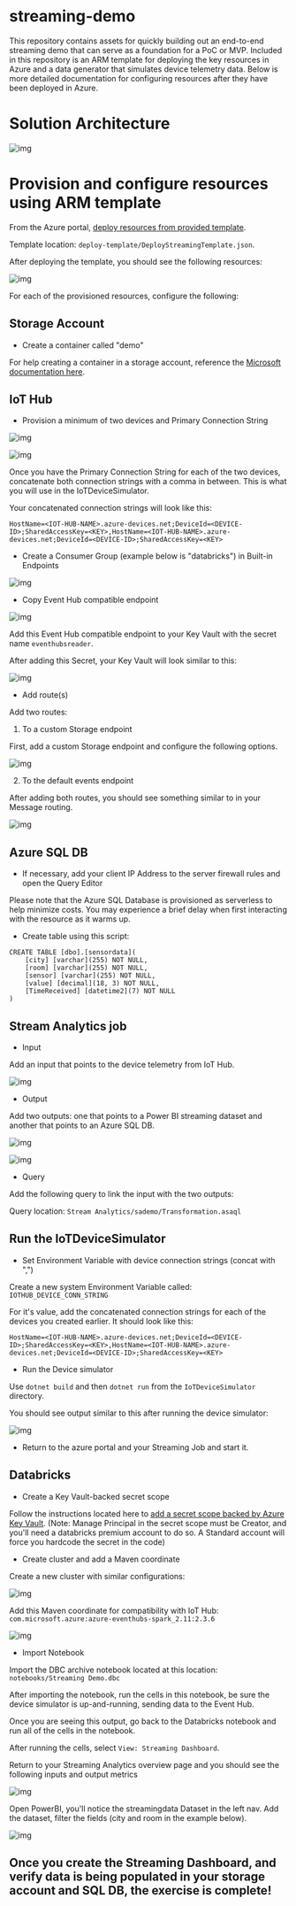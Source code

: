 # streaming-demo

This repository contains assets for quickly building out an end-to-end streaming demo that can serve as a foundation for a PoC or MVP. Included in this repository is an ARM template for deploying the key resources in Azure and a data generator that simulates device telemetry data. Below is more detailed documentation for configuring resources after they have been deployed in Azure.

# Solution Architecture

![img](https://github.com/GLRAzure/streaming-demo/blob/master/img/stream-architecture.png)

# Provision and configure resources using ARM template

From the Azure portal, [deploy resources from provided template](https://docs.microsoft.com/en-us/azure/azure-resource-manager/templates/quickstart-create-templates-use-the-portal#edit-and-deploy-the-template). 
	
Template location: `deploy-template/DeployStreamingTemplate.json`.

After deploying the template, you should see the following resources:

![img](https://github.com/GLRAzure/streaming-demo/blob/master/img/template-resources-01.png)

For each of the provisioned resources, configure the following:

## Storage Account

* Create a container called "demo"
      
For help creating a container in a storage account, reference the [Microsoft documentation here](https://docs.microsoft.com/en-us/azure/storage/blobs/storage-quickstart-blobs-portal#create-a-container).
      
## IoT Hub
			
* Provision a minimum of two devices and Primary Connection String
      
![img](https://github.com/GLRAzure/streaming-demo/blob/master/img/iot-devices.png)

![img](https://github.com/GLRAzure/streaming-demo/blob/master/img/iot-device-keys-2.png)
      
Once you have the Primary Connection String for each of the two devices, concatenate both connection strings with a comma in between. This is what you will use in the IoTDeviceSimulator.

Your concatenated connection strings will look like this:

`HostName=<IOT-HUB-NAME>.azure-devices.net;DeviceId=<DEVICE-ID>;SharedAccessKey=<KEY>,HostName=<IOT-HUB-NAME>.azure-devices.net;DeviceId=<DEVICE-ID>;SharedAccessKey=<KEY>`
      
* Create a Consumer Group (example below is "databricks") in Built-in Endpoints

![img](https://github.com/GLRAzure/streaming-demo/blob/master/img/consumergroup.png)

* Copy Event Hub compatible endpoint
      
![img](https://github.com/GLRAzure/streaming-demo/blob/master/img/iot-event-hub.png)

Add this Event Hub compatible endpoint to your Key Vault with the secret name `eventhubsreader`.

After adding this Secret, your Key Vault will look similar to this:

![img](https://github.com/GLRAzure/streaming-demo/blob/master/img/kv-secret.png)
      
* Add route(s)

Add two routes:  

1. To a custom Storage endpoint

First, add a custom Storage endpoint and configure the following options.

![img](https://github.com/GLRAzure/streaming-demo/blob/master/img/storage-endpoint.png)

2. To the default events endpoint

After adding both routes, you should see something similar to in your Message routing.

![img](https://github.com/GLRAzure/streaming-demo/blob/master/img/iot-routes.png)
      
## Azure SQL DB
    
* If necessary, add your client IP Address to the server firewall rules and open the Query Editor

Please note that the Azure SQL Database is provisioned as serverless to help minimize costs. You may experience a brief delay when first interacting with the resource as it warms up.

* Create table using this script:

```
CREATE TABLE [dbo].[sensordata](
	[city] [varchar](255) NOT NULL,
	[room] [varchar](255) NOT NULL,
	[sensor] [varchar](255) NOT NULL,
	[value] [decimal](18, 3) NOT NULL,
	[TimeReceived] [datetime2](7) NOT NULL
)
```
      
## Stream Analytics job
    
* Input

Add an input that points to the device telemetry from IoT Hub.

![img](https://github.com/GLRAzure/streaming-demo/blob/master/img/sa-input.png)

* Output

Add two outputs: one that points to a Power BI streaming dataset and another that points to an Azure SQL DB.

![img](https://github.com/GLRAzure/streaming-demo/blob/master/img/sa-powerbi-output.png)

![img](https://github.com/GLRAzure/streaming-demo/blob/master/img/sa-sql-output.png)

* Query

Add the following query to link the input with the two outputs:

Query location: `Stream Analytics/sademo/Transformation.asaql`

## Run the IoTDeviceSimulator
	
* Set Environment Variable with device connection strings (concat with ",")

Create a new system Environment Variable called: `IOTHUB_DEVICE_CONN_STRING`

For it's value, add the concatenated connection strings for each of the devices you created earlier. It should look like this:

`HostName=<IOT-HUB-NAME>.azure-devices.net;DeviceId=<DEVICE-ID>;SharedAccessKey=<KEY>,HostName=<IOT-HUB-NAME>.azure-devices.net;DeviceId=<DEVICE-ID>;SharedAccessKey=<KEY>`

* Run the Device simulator

Use `dotnet build` and then `dotnet run` from the `IoTDeviceSimulator` directory.

You should see output similar to this after running the device simulator:

![img](https://github.com/GLRAzure/streaming-demo/blob/master/img/device-output.png)

* Return to the azure portal and your Streaming Job and start it.
      
## Databricks

* Create a Key Vault-backed secret scope


Follow the instructions located here to [add a secret scope backed by Azure Key Vault](https://docs.microsoft.com/en-us/azure/databricks/security/secrets/secret-scopes#--create-an-azure-key-vault-backed-secret-scope).  (Note: Manage Principal in the secret scope must be Creator, and you'll need a databricks premium account to do so. A Standard account will force you hardcode the secret in the code)

* Create cluster and add a Maven coordinate

Create a new cluster with similar configurations:

![img](https://github.com/GLRAzure/streaming-demo/blob/master/img/adb-cluster.png)

Add this Maven coordinate for compatibility with IoT Hub: `com.microsoft.azure:azure-eventhubs-spark_2.11:2.3.6`

![img](https://github.com/GLRAzure/streaming-demo/blob/master/img/adb-maven.png)

* Import Notebook

Import the DBC archive notebook located at this location: `notebooks/Streaming Demo.dbc`

After importing the notebook, run the cells in this notebook, be sure the device simulator is up-and-running, sending data to the Event Hub.
			


Once you are seeing this output, go back to the Databricks notebook and run all of the cells in the notebook.

After running the cells, select `View: Streaming Dashboard`.

Return to your Streaming Analytics overview page and you should see the following inputs and output metrics

![img](https://github.com/GLRAzure/streaming-demo/blob/master/img/streamingmetricoverview.png)

Open PowerBI, you'll notice the streamingdata Dataset in the left nav.  Add the dataset, filter the fields (city and room in the example below).

![img](https://github.com/GLRAzure/streaming-demo/blob/master/img/PBIMockStream.png)

## Once you create the Streaming Dashboard, and verify data is being populated in your storage account and SQL DB, the exercise is complete!

